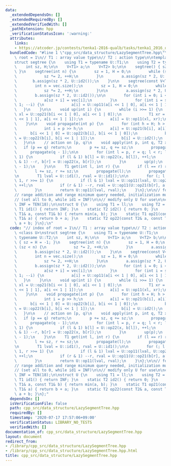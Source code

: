 ```yaml
---
data:
  _extendedDependsOn: []
  _extendedRequiredBy: []
  _extendedVerifiedWith: []
  _pathExtension: hpp
  _verificationStatusIcon: ':warning:'
  attributes:
    links:
    - https://atcoder.jp/contests/tenka1-2016-qualb/tasks/tenka1_2016_qualB_d
  bundledCode: "#line 1 \"cpp_src/data_structure/LazySegmentTree.hpp\"\n// index of\
    \ root = 1\n// T1 : array value type\n// T2 : action type\n\ntemplate <class U>\n\
    struct segtree {\n    using T1 = typename U::T1;\n    using T2 = typename U::T2;\n\
    \    int sz, H;\n\n    V<T1> a;\n    V<T2> b;\n\n    segtree() { sz = H = -1;\
    \ }\n    segtree(int n) {\n        sz = 1, H = 0;\n        while (sz < n) {\n\
    \            sz *= 2, ++H;\n        }\n        a.assign(sz * 2, U::id1());\n \
    \       b.assign(sz * 2, U::id2());\n    }\n\n    segtree(const V<T1>& vec) {\n\
    \        int n = vec.size();\n        sz = 1, H = 0;\n        while (sz < n) {\n\
    \            sz *= 2, ++H;\n        }\n\n        a.assign(sz * 2, U::id1());\n\
    \        b.assign(sz * 2, U::id2());\n\n        for (int i = 0; i < n; ++i) {\n\
    \            a[sz + i] = vec[i];\n        }\n        for (int i = sz - 1; i >=\
    \ 1; --i) {\n            a[i] = U::op11(a[i << 1 | 0], a[i << 1 | 1]);\n     \
    \   }\n    }\n\n    void up(int i) {\n        while (i >>= 1) {\n            T1\
    \ xl = U::op21(b[i << 1 | 0], a[i << 1 | 0]);\n            T1 xr = U::op21(b[i\
    \ << 1 | 1], a[i << 1 | 1]);\n            a[i] = U::op11(xl, xr);\n        }\n\
    \    }\n\n    void propagate(int p) {\n        for (int h = H; h > 0; --h) {\n\
    \            int i = p >> h;\n            a[i] = U::op21(b[i], a[i]);\n      \
    \      b[i << 1 | 0] = U::op22(b[i], b[i << 1 | 0]);\n            b[i << 1 | 1]\
    \ = U::op22(b[i], b[i << 1 | 1]);\n            b[i] = U::id2();\n        }\n \
    \   }\n\n    // action on [p, q)\n    void apply(int p, int q, T2 x) {\n     \
    \   if (p == q) return;\n        p += sz, q += sz;\n        propagate(p);\n  \
    \      propagate(q - 1);\n\n        for (int l = p, r = q; l < r; l >>= 1, r >>=\
    \ 1) {\n            if (l & 1) b[l] = U::op22(x, b[l]), ++l;\n            if (r\
    \ & 1) --r, b[r] = U::op22(x, b[r]);\n        }\n        up(p);\n        up(q\
    \ - 1);\n    }\n\n    T1 get(int l, int r) {\n        if (l == r) return U::id1();\n\
    \        l += sz, r += sz;\n        propagate(l);\n        propagate(r - 1);\n\
    \n        T1 lval = U::id1(), rval = U::id1();\n\n        for (; l < r; l >>=\
    \ 1, r >>= 1) {\n            if (l & 1) lval = U::op11(lval, U::op21(b[l], a[l])),\
    \ ++l;\n            if (r & 1) --r, rval = U::op11(U::op21(b[r], a[r]), rval);\n\
    \        }\n        return U::op11(lval, rval);\n    }\n};\n\n// for https://atcoder.jp/contests/tenka1-2016-qualb/tasks/tenka1_2016_qualB_d\n\
    // range addition and range minimum query needed, initialization must be cared\n\
    // (set all to 0, while id1 = INF)\n\n// modify only U for use\n\nconstexpr ll\
    \ INF = TEN(18);\n\nstruct U {\n    using T1 = ll;\n    using T2 = ll;\n    static\
    \ T1 id1() { return INF; }\n    static T2 id2() { return 0; }\n    static T1 op11(const\
    \ T1& a, const T1& b) { return min(a, b); }\n    static T1 op21(const T2& b, const\
    \ T1& a) { return b + a; }\n    static T2 op22(const T2& a, const T2& b) { return\
    \ a + b; }\n};\n"
  code: "// index of root = 1\n// T1 : array value type\n// T2 : action type\n\ntemplate\
    \ <class U>\nstruct segtree {\n    using T1 = typename U::T1;\n    using T2 =\
    \ typename U::T2;\n    int sz, H;\n\n    V<T1> a;\n    V<T2> b;\n\n    segtree()\
    \ { sz = H = -1; }\n    segtree(int n) {\n        sz = 1, H = 0;\n        while\
    \ (sz < n) {\n            sz *= 2, ++H;\n        }\n        a.assign(sz * 2, U::id1());\n\
    \        b.assign(sz * 2, U::id2());\n    }\n\n    segtree(const V<T1>& vec) {\n\
    \        int n = vec.size();\n        sz = 1, H = 0;\n        while (sz < n) {\n\
    \            sz *= 2, ++H;\n        }\n\n        a.assign(sz * 2, U::id1());\n\
    \        b.assign(sz * 2, U::id2());\n\n        for (int i = 0; i < n; ++i) {\n\
    \            a[sz + i] = vec[i];\n        }\n        for (int i = sz - 1; i >=\
    \ 1; --i) {\n            a[i] = U::op11(a[i << 1 | 0], a[i << 1 | 1]);\n     \
    \   }\n    }\n\n    void up(int i) {\n        while (i >>= 1) {\n            T1\
    \ xl = U::op21(b[i << 1 | 0], a[i << 1 | 0]);\n            T1 xr = U::op21(b[i\
    \ << 1 | 1], a[i << 1 | 1]);\n            a[i] = U::op11(xl, xr);\n        }\n\
    \    }\n\n    void propagate(int p) {\n        for (int h = H; h > 0; --h) {\n\
    \            int i = p >> h;\n            a[i] = U::op21(b[i], a[i]);\n      \
    \      b[i << 1 | 0] = U::op22(b[i], b[i << 1 | 0]);\n            b[i << 1 | 1]\
    \ = U::op22(b[i], b[i << 1 | 1]);\n            b[i] = U::id2();\n        }\n \
    \   }\n\n    // action on [p, q)\n    void apply(int p, int q, T2 x) {\n     \
    \   if (p == q) return;\n        p += sz, q += sz;\n        propagate(p);\n  \
    \      propagate(q - 1);\n\n        for (int l = p, r = q; l < r; l >>= 1, r >>=\
    \ 1) {\n            if (l & 1) b[l] = U::op22(x, b[l]), ++l;\n            if (r\
    \ & 1) --r, b[r] = U::op22(x, b[r]);\n        }\n        up(p);\n        up(q\
    \ - 1);\n    }\n\n    T1 get(int l, int r) {\n        if (l == r) return U::id1();\n\
    \        l += sz, r += sz;\n        propagate(l);\n        propagate(r - 1);\n\
    \n        T1 lval = U::id1(), rval = U::id1();\n\n        for (; l < r; l >>=\
    \ 1, r >>= 1) {\n            if (l & 1) lval = U::op11(lval, U::op21(b[l], a[l])),\
    \ ++l;\n            if (r & 1) --r, rval = U::op11(U::op21(b[r], a[r]), rval);\n\
    \        }\n        return U::op11(lval, rval);\n    }\n};\n\n// for https://atcoder.jp/contests/tenka1-2016-qualb/tasks/tenka1_2016_qualB_d\n\
    // range addition and range minimum query needed, initialization must be cared\n\
    // (set all to 0, while id1 = INF)\n\n// modify only U for use\n\nconstexpr ll\
    \ INF = TEN(18);\n\nstruct U {\n    using T1 = ll;\n    using T2 = ll;\n    static\
    \ T1 id1() { return INF; }\n    static T2 id2() { return 0; }\n    static T1 op11(const\
    \ T1& a, const T1& b) { return min(a, b); }\n    static T1 op21(const T2& b, const\
    \ T1& a) { return b + a; }\n    static T2 op22(const T2& a, const T2& b) { return\
    \ a + b; }\n};"
  dependsOn: []
  isVerificationFile: false
  path: cpp_src/data_structure/LazySegmentTree.hpp
  requiredBy: []
  timestamp: '2020-07-17 17:57:06+09:00'
  verificationStatus: LIBRARY_NO_TESTS
  verifiedWith: []
documentation_of: cpp_src/data_structure/LazySegmentTree.hpp
layout: document
redirect_from:
- /library/cpp_src/data_structure/LazySegmentTree.hpp
- /library/cpp_src/data_structure/LazySegmentTree.hpp.html
title: cpp_src/data_structure/LazySegmentTree.hpp
---
```

